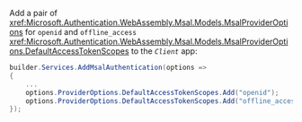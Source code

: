 Add a pair of <xref:Microsoft.Authentication.WebAssembly.Msal.Models.MsalProviderOptions> for `openid` and `offline_access` <xref:Microsoft.Authentication.WebAssembly.Msal.Models.MsalProviderOptions.DefaultAccessTokenScopes> to the *`Client`* app:

```csharp
builder.Services.AddMsalAuthentication(options =>
{
    ...
    options.ProviderOptions.DefaultAccessTokenScopes.Add("openid");
    options.ProviderOptions.DefaultAccessTokenScopes.Add("offline_access");
});
```
